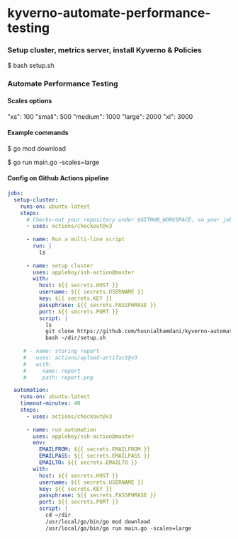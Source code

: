 # kyverno-automate-performance-testing

### Setup cluster, metrics server, install Kyverno & Policies
$ bash setup.sh

### Automate Performance Testing
#### Scales options
"xs": 100
"small": 500
"medium": 1000
"large": 2000
"xl": 3000

#### Example commands
$ go mod download

$ go run main.go -scales=large

#### Config on Github Actions pipeline

```yaml
jobs:
  setup-cluster:
    runs-on: ubuntu-latest
    steps:
      # Checks-out your repository under $GITHUB_WORKSPACE, so your job can access it
      - uses: actions/checkout@v3
      
      - name: Run a multi-line script
        run: |
          ls
          
      - name: setup cluster
        uses: appleboy/ssh-action@master
        with:
          host: ${{ secrets.HOST }}
          username: ${{ secrets.USERNAME }}
          key: ${{ secrets.KEY }}
          passphrase: ${{ secrets.PASSPHRASE }}
          port: ${{ secrets.PORT }}
          script: |
            ls
            git clone https://github.com/husnialhamdani/kyverno-automate-performance-testing.git dir
            bash ~/dir/setup.sh
   
     # - name: storing report
     #   uses: actions/upload-artifact@v3
     #   with:
     #     name: report
     #     path: report.png

  automation:
    runs-on: ubuntu-latest
    timeout-minutes: 40
    steps:
      - uses: actions/checkout@v3
      
      - name: run automation
        uses: appleboy/ssh-action@master
        env:
          EMAILFROM: ${{ secrets.EMAILFROM }}
          EMAILPASS: ${{ secrets.EMAILPASS }}
          EMAILTO: ${{ secrets.EMAILTO }}
        with:
          host: ${{ secrets.HOST }}
          username: ${{ secrets.USERNAME }}
          key: ${{ secrets.KEY }}
          passphrase: ${{ secrets.PASSPHRASE }}
          port: ${{ secrets.PORT }}
          script: |
            cd ~/dir
            /usr/local/go/bin/go mod download
            /usr/local/go/bin/go run main.go -scales=large
```
